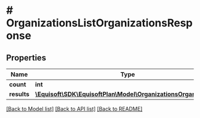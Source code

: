 # # OrganizationsListOrganizationsResponse

## Properties

Name | Type | Description | Notes
------------ | ------------- | ------------- | -------------
**count** | **int** |  |
**results** | [**\Equisoft\SDK\EquisoftPlan\Model\OrganizationsOrganization[]**](OrganizationsOrganization.md) |  |

[[Back to Model list]](../../README.md#models) [[Back to API list]](../../README.md#endpoints) [[Back to README]](../../README.md)
